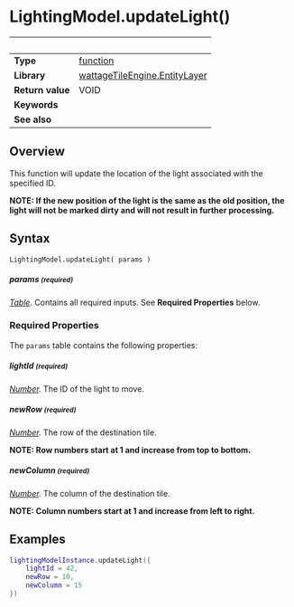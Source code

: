 # LightingModel.updateLight()

|                      | &nbsp;
| -------------------- | ---------------------------------------------------------------
| __Type__             | [function](http://docs.coronalabs.com/api/type/Function.html)
| __Library__          | [wattageTileEngine.EntityLayer](type_entityLayer.markdown)
| __Return value__     | VOID
| __Keywords__         |
| __See also__         |


## Overview

This function will update the location of the light associated with the
specified ID.

**NOTE: If the new position of the light is the same as the old
position, the light will not be marked dirty and will not result in
further processing.**

## Syntax

	LightingModel.updateLight( params )

##### params <small>(required)</small>
_[Table](http://docs.coronalabs.com/api/type/Table.html)._
Contains all required inputs. See **Required Properties** below.

### Required Properties

The `params` table contains the following properties:
##### lightId <small>(required)</small>
_[Number](https://docs.coronalabs.com/api/type/Number.html)._
The ID of the light to move.

##### newRow <small>(required)</small>
_[Number](https://docs.coronalabs.com/api/type/Number.html)._
 The row of the destination tile.

 **NOTE: Row numbers start at 1 and increase from top to bottom.**

##### newColumn <small>(required)</small>
_[Number](https://docs.coronalabs.com/api/type/Number.html)._
The column of the destination tile.

**NOTE: Column numbers start at 1 and increase from left to right.**

## Examples

``````lua
lightingModelInstance.updateLight({
    lightId = 42,
    newRow = 10,
    newColumn = 15
})
``````
